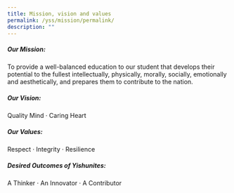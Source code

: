 ```yaml
---
title: Mission, vision and values
permalink: /yss/mission/permalink/
description: ""
---
```

<h5>Our Mission:</h5>
To provide a well-balanced education to our student that develops their potential to the fullest intellectually, physically, morally, socially, emotionally and aesthetically, and prepares them to contribute to the nation.

<h5>Our Vision:</h5>
Quality Mind · Caring Heart

<h5>Our Values:</h5>
Respect · Integrity · Resilience

<h5>Desired Outcomes of Yishunites:</h5>
A Thinker · An Innovator · A Contributor